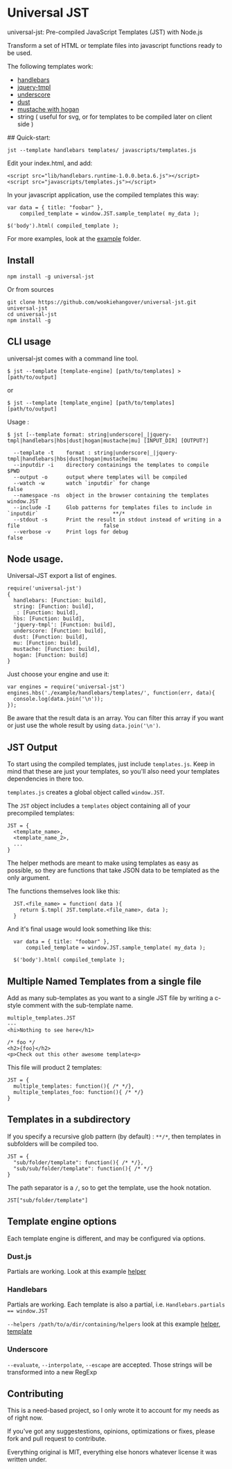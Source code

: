 # Universal JST

universal-jst: Pre-compiled JavaScript Templates (JST) with Node.js

Transform a set of HTML or template files into javascript functions
ready to be used.

The following templates work:

* [handlebars](http://handlebarsjs.com/)
* [jquery-tmpl](http://api.jquery.com/jquery.tmpl/)
* [underscore](http://documentcloud.github.com/underscore/#template)
* [dust](http://akdubya.github.com/dustjs/)
* [mustache with hogan](http://twitter.github.com/hogan.js/)
* string ( useful for svg, or for templates to be compiled later on client side )


## Quick-start:

    jst --template handlebars templates/ javascripts/templates.js

Edit your index.html, and add:

    <script src="lib/handlebars.runtime-1.0.0.beta.6.js"></script>
    <script src="javascripts/templates.js"></script>

In your javascript application, use the compiled templates this way:

    var data = { title: "foobar" },
        compiled_template = window.JST.sample_template( my_data );

    $('body').html( compiled_template );

For more examples, look at the [example](universal-jst/tree/master/example) folder.

## Install

    npm install -g universal-jst

Or from sources

    git clone https://github.com/wookiehangover/universal-jst.git universal-jst
    cd universal-jst
    npm install -g

## CLI usage

universal-jst comes with a command line tool.

    $ jst --template [template-engine] [path/to/templates] > [path/to/output]

or

    $ jst --template [template_engine] [path/to/templates] [path/to/output]

Usage :

    $ jst [--template format: string|underscore|_|jquery-tmpl|handlebars|hbs|dust|hogan|mustache|mu] [INPUT_DIR] [OUTPUT?]

      --template -t    format : string|underscore|_|jquery-tmpl|handlebars|hbs|dust|hogan|mustache|mu
      --inputdir -i    directory containings the templates to compile                                    $PWD
      --output -o      output where templates will be compiled
      --watch -w       watch `inputdir` for change                                                       false
      --namespace -ns  object in the browser containing the templates                                    window.JST
      --include -I     Glob patterns for templates files to include in `inputdir`                        **/*
      --stdout -s      Print the result in stdout instead of writing in a file                           false
      --verbose -v     Print logs for debug                                                              false


## Node usage.

Universal-JST export a list of engines.

    require('universal-jst')
    {
      handlebars: [Function: build],
      string: [Function: build],
      _: [Function: build],
      hbs: [Function: build],
      'jquery-tmpl': [Function: build],
      underscore: [Function: build],
      dust: [Function: build],
      mu: [Function: build],
      mustache: [Function: build],
      hogan: [Function: build]
    }

Just choose your engine and use it:

    var engines = require('universal-jst')
    engines.hbs('./example/handlebars/templates/', function(err, data){
      console.log(data.join('\n'));
    });

Be aware that the result data is an array. You can filter this array if
you want or just use the whole result by using `data.join('\n')`.


## JST Output

To start using the compiled templates, just include `templates.js`. Keep
in mind that these are just your templates, so you'll also need your templates dependencies in there too.

`templates.js` creates a global object called `window.JST`.

The `JST` object includes a `templates` object containing all of your
precompiled templates:

    JST = {
      <template_name>,
      <template_name_2>,
      ...
    }

The helper methods are meant to make using templates as easy as
possible, so they are functions that take JSON data to be templated as
the only argument.

The functions themselves look like this:

      JST.<file_name> = function( data ){
        return $.tmpl( JST.template.<file_name>, data );
      }

And it's final usage would look something like this:

      var data = { title: "foobar" },
          compiled_template = window.JST.sample_template( my_data );

      $('body').html( compiled_template );


## Multiple Named Templates from a single file

Add as many sub-templates as you want to a single JST file by writing a
c-style comment with the sub-template name.

    multiple_templates.JST
    ---
    <hi>Nothing to see here</h1>

    /* foo */
    <h2>{foo}</h2>
    <p>Check out this other awesome template<p>

This file will product 2 templates:

    JST = {
      multiple_templates: function(){ /* */},
      multiple_templates_foo: function(){ /* */}
    }

## Templates in a subdirectory

If you specify a recursive glob pattern (by default) : `**/*`, then
templates in subfolders will be compiled too.

    JST = {
      "sub/folder/template": function(){ /* */},
      "sub/sub/folder/template": function(){ /* */}
    }

The path separator is a `/`, so to get the template, use the hook
notation.

    JST["sub/folder/template"]

## Template engine options

Each template engine is different, and may be configured via options.

### Dust.js

Partials are working. Look at this example [helper](universal-jst/tree/master/example/dust/templates/partials.dust)

### Handlebars

Partials are working. Each template is also a partial, i.e. `Handlebars.partials == window.JST`

`--helpers /path/to/a/dir/containing/helpers` look at this example [helper](universal-jst/tree/master/example/handlebars/helpers), [template](universal-jst/tree/master/example/handlebars/templates/helpers.hbs)

### Underscore

`--evaluate`, `--interpolate`, `--escape` are accepted. Those strings will be transformed into a new RegExp


## Contributing

This is a need-based project, so I only wrote it to account for my
needs as of right now.

If you've got any suggestestions, opinions, optimizations or fixes,
please fork and pull request to contribute.

Everything original is MIT, everything else honors whatever license it
was written under.
